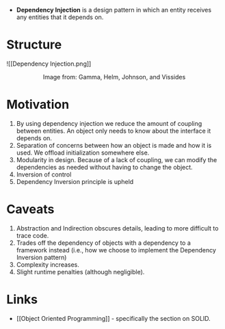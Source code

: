 * **Dependency Injection** is a design pattern in which an entity receives any entities that it depends on.
# Structure
![[Dependency Injection.png]]
<center> Image from: Gamma, Helm, Johnson, and Vissides </center>

# Motivation
1. By using dependency injection we reduce the amount of coupling between entities. An object only needs to know about the interface it depends on.
2. Separation of concerns between how an object is made and how it is used. We offload initialization somewhere else.
3. Modularity in design. Because of a lack of coupling, we can modify the dependencies as needed without having to change the object.
4. Inversion of control
5. Dependency Inversion principle is upheld

# Caveats
1. Abstraction and Indirection obscures details, leading to more difficult to trace code.
2. Trades off the dependency of objects with a dependency to a framework instead (i.e., how we choose to implement the Dependency Inversion pattern)
3. Complexity increases.
4. Slight runtime penalties (although negligible).

# Links
* [[Object Oriented Programming]] - specifically the section on SOLID.
